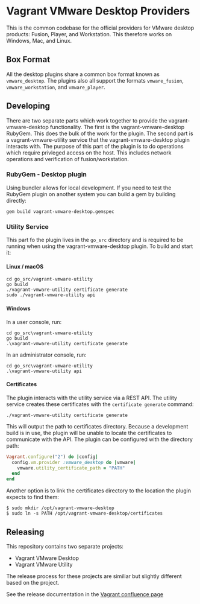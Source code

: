 # Vagrant VMware Desktop Providers

This is the common codebase for the official providers for VMware
desktop products: Fusion, Player, and Workstation. This therefore works
on Windows, Mac, and Linux.

## Box Format

All the desktop plugins share a common box format known as `vmware_desktop`.
The plugins also all support the formats `vmware_fusion`, `vmware_workstation`,
and `vmware_player`.

## Developing

There are two separate parts which work together to provide the vagrant-vmware-desktop
functionality. The first is the vagrant-vmware-desktop RubyGem. This does the bulk of
the work for the plugin. The second part is a vagrant-vmware-utility service that the
vagrant-vmware-desktop plugin interacts with. The purpose of this part of the plugin
is to do operations which require privleged access on the host. This includes network
operations and verification of fusion/workstation.

### RubyGem - Desktop plugin

Using bundler allows for local development. If you need to test the RubyGem plugin
on another system you can build a gem by building directly:

```shell
gem build vagrant-vmware-desktop.gemspec
```

### Utility Service

This part fo the plugin lives in the `go_src` directory and is required to be
running when using the vagrant-vmware-desktop plugin. To build and start it:


#### Linux / macOS

```shell
cd go_src/vagrant-vmware-utility
go build
./vagrant-vmware-utility certificate generate
sudo ./vagrant-vmware-utility api
```

#### Windows

In a user console, run:

```shell
cd go_src\vagrant-vmware-utility
go build
.\vagrant-vmware-utility certificate generate
```

In an administrator console, run:

```shell
cd go_src\vagrant-vmware-utility
.\vagrant-vmware-utility api
```

#### Certificates

The plugin interacts with the utility service via a REST API. The utility service creates
these certificates with the `certificate generate` command:

```shell
./vagrant-vmware-utility certificate generate
```

This will output the path to certificates directory. Because a development build is in
use, the plugin will be unable to locate the certificates to communicate with the API.
The plugin can be configured with the directory path:

```ruby
Vagrant.configure("2") do |config|
  config.vm.provider :vmware_desktop do |vmware|
    vmware.utility_certificate_path = "PATH"
  end
end
```

Another option is to link the certificates directory to the location the plugin
expects to find them:

```shell
$ sudo mkdir /opt/vagrant-vmware-desktop
$ sudo ln -s PATH /opt/vagrant-vmware-desktop/certificates
```

## Releasing

This repository contains two separate projects:

* Vagrant VMware Desktop
* Vagrant VMware Utility

The release process for these projects are similiar but slightly different based on the
project.

See the release documentation in the [Vagrant confluence page](https://hashicorp.atlassian.net/wiki/spaces/vagrant/pages/1039532466/Vagrant+VMware)
